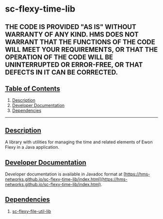 # sc-flexy-time-lib

THE CODE IS PROVIDED "AS IS" WITHOUT WARRANTY OF ANY KIND. HMS DOES NOT WARRANT THAT THE FUNCTIONS OF THE CODE WILL MEET YOUR REQUIREMENTS, OR THAT THE OPERATION OF THE CODE WILL BE UNINTERRUPTED OR ERROR-FREE, OR THAT DEFECTS IN IT CAN BE CORRECTED.
---

## [Table of Contents](#table-of-contents)

1. [Description](#description)
2. [Developer Documentation](#developer-documentation)
3. [Dependencies](#dependencies)

---

## [Description](#table-of-contents)

A library with utilities for managing the time and related elements of Ewon Flexy in a Java application.

## [Developer Documentation](#table-of-contents)

Developer documentation is available in Javadoc format at [https://hms-networks.github.io/sc-flexy-time-lib/index.html](https://hms-networks.github.io/sc-flexy-time-lib/index.html).

## [Dependencies](#table-of-contents)
1. [sc-flexy-file-util-lib](https://github.com/hms-networks/sc-flexy-file-util-lib)

